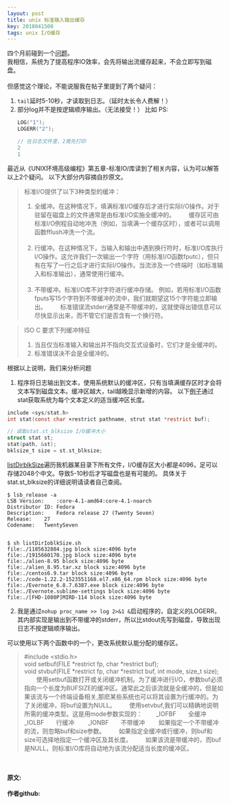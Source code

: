 ```yaml
---
layout: post
title: unix 标准输入输出缓存
key: 2018041500
tags: unix I/O缓存
---
```


四个月前碰到一个[问题](https://www.v2ex.com/t/412174#reply36)。<br>
我相信，系统为了提高程序IO效率，会先将输出流缓存起来，不会立即写到磁盘。<br>
<br>
但感觉这个理论，不能说服我在帖子里提到了两个疑问：
1. `tail`延时5-10秒，才读取到日志。（延时太长令人费解！）
2. 部分log并不是按逻辑顺序输出。（无法接受！）
   比如 PS: 
    ```c
    LOG("1");
    LOGERR("2");

    // 在日志文件里，2竟先打印
    2
    1
    ```
最近从《UNIX环境高级编程》第五章-标准IO/库读到了相关内容，认为可以解答以上2个疑问。
以下大部分内容摘自抄原文。
> 标准I/O提供了以下3种类型的缓冲：
> 1. 全缓冲。在这种情况下，填满标准I/O缓存后才进行实际I/O操作。对于驻留在磁盘上的文件通常是由标准I/O实施全缓冲的。
> &emsp;&emsp;缓存区可由标准I/O例程自动地冲洗（例如，当填满一个缓存区时），或者可以调用函数fflush冲洗一个流。<br><br>
>2. 行缓冲。在这种情况下，当输入和输出中遇到换行符时，标准I/O库执行I/O操作。这允许我们一次输出一个字符（用标准I/O函数fputc），但只有在写了一行之后才进行实际I/O操作。当流涉及一个终端时（如标准输入和标准输出），通常使用行缓冲。<br><br>
>3. 不带缓冲。标准I/O库不对字符进行缓冲存储。
例如，若用标准I/O函数fputs写15个字符到不带缓冲的流中，我们就期望这15个字符能立即输出。
&emsp;&emsp;标准错误流stderr通常是不带缓冲的，这就使得出错信息可以尽快显示出来，而不管它们是否含有一个换行符。

> ISO C 要求下列缓冲特征
> 1. 当且仅当标准输入和输出并不指向交互式设备时，它们才是全缓冲的。
> 2. 标准错误决不会是全缓冲的。

根据以上说明，我们来分析问题
1. 程序将日志输出到文本，使用系统默认的缓冲区，只有当填满缓存区时才会将文本写到磁盘文本。缓冲区越大，tail越晚显示新增的内容。
以下[例子](https://github.com/lizijie/unix_learning/tree/master/listDirIoblkSize)通过stat获取系统为每个文本定义的适当缓冲区长度。<br>

```c
include <sys/stat.h>
int stat(const char ×restrict pathname, strut stat *restrict buf);

// 读取stat.st_blksize I/O缓冲大小
struct stat st;
stat(path, &st);
bklsize_t size = st.st_blksize;
```
[listDirblkSize](https://github.com/lizijie/unix_learning/blob/master/listDirIoblkSize/listDirIoblkSize.sh)遍历我机器某目录下所有文件，I/O缓存区大小都是4096，足可以存储2048个中文。导致5-10秒后才写磁盘也是有可能的。
具体关于stat.st_blksize的详细说明请读者自己查阅。
```shell
$ lsb_release -a
LSB Version:	:core-4.1-amd64:core-4.1-noarch
Distributor ID:	Fedora
Description:	Fedora release 27 (Twenty Seven)
Release:	27
Codename:	TwentySeven


$ sh listDirIoblkSize.sh 
file:./1185632884.jpg block size:4096 byte
file:./1915660170.jpg block size:4096 byte
file:./alien-8.95 block size:4096 byte
file:./alien_8.95.tar.xz block size:4096 byte
file:./centos6.9.tar block size:4096 byte
file:./code-1.22.2-1523551168.el7.x86_64.rpm block size:4096 byte
file:./Evernote_6.8.7.6387.exe block size:4096 byte
file:./Evernote.sublime-settings block size:4096 byte
file:./[FHD-1080P]MIRD-114 block size:4096 byte

```

2. 我是通过`nohup proc_name >> log 2>&1 &`启动程序的，自定义的LOGERR，其内部实现是输出到不带缓冲的stderr，所以比stdout先写到磁盘，导致出现日志不按逻辑顺序输出。

可以使用以下两个函数中的一个，更改系统默认能分配的缓存区。
> #include <stdio.h><br>
> void setbuf(FILE *restrict fp, char *restrict buf); <br>
> void stvbuf(FILE *restrict fp, char *restrict buf, int mode, size_t size);<br>
>&emsp;&emsp;使用setbuf函数打开或关闭缓冲机制。为了缓冲进行I/O，参数buf必须指向一个长度为BUFSIZE的缓冲区。通常此之后该流就是全缓冲的，但是如果该流与一个终端设备相关,那麽某些系统也可以将其设置为行缓冲的。为了关闭缓冲，将buf设置为NULL。
&emsp;&emsp;使用setvbuf,我们可以精确地说明所需的缓冲类型。这是用mode参数实现的：
> &emsp;&emsp;_IOFBF&emsp;&emsp;全缓冲
> &emsp;&emsp;_IOLBF&emsp;&emsp;行缓冲
> &emsp;&emsp;_IONBF&emsp;&emsp;不带缓冲
&emsp;&emsp;如果指定一个不带缓冲的流，则忽略buf和size参数。
&emsp;&emsp;如果指定全缓冲或行缓冲，则buf和size可选择地指定一个缓冲区及其长度。
&emsp;&emsp;如果该流是带缓冲的，而buf是NULL，则标准I/O库将自动地为该流分配适当长度的缓冲区。

<br>
<br>
<b>原文:<br>
<https://lizijie.github.io/2018/04/15/unix-%E6%A0%87%E5%87%86%E8%BE%93%E5%85%A5%E8%BE%93%E5%87%BA%E7%BC%93%E5%AD%98.html>
<br>
作者github:<br>
<https://github.com/lizijie>
</b>
